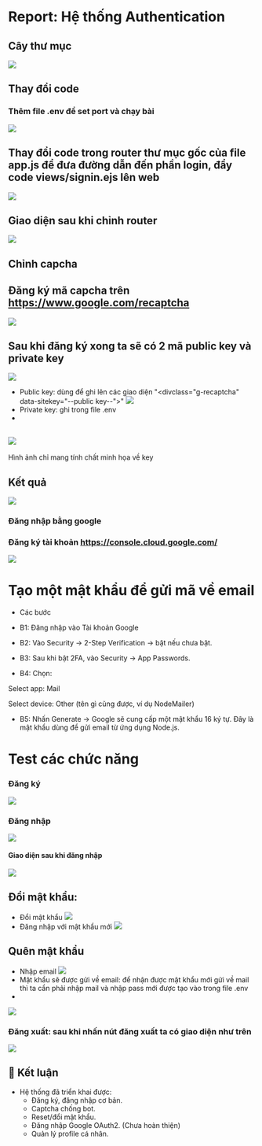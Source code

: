 # Report: Hệ thống Authentication
## Cây thư mục
![](public/results/caythumuc.png)  

## Thay đổi code

### Thêm file .env để set port và chạy bài
![](public/results/them_env.png)  

## Thay đổi code trong router thư mục gốc của file app.js để đưa đường dẫn đến phần login, đẩy code views/signin.ejs lên web
![](public/results/fix_router.png)  

## Giao diện sau khi chỉnh router
![](public/results/home_1.png)  

## Chỉnh capcha
## Đăng ký mã capcha trên https://www.google.com/recaptcha
![](public/results/create_capcha.png)  

## Sau khi đăng ký xong ta sẽ có 2 mã public key và private key 
![](public/results/public_secret_key.png)  
- Public key: dùng để ghi lên các giao diện  "<divclass="g-recaptcha" data-sitekey="--public key--"></div>"
![](public/results/public_key.png)
- Private key: ghi trong file .env
- 
![](public/results/private_key.png)
-
Hình ảnh chỉ mang tính chất minh họa về key

## Kết quả
![](public/results/capcha_result.png)  

### Đăng nhập bằng google

### Đăng ký tài khoản https://console.cloud.google.com/
![](public/results/create_Oauth2.png) 

# Tạo một mật khẩu để gửi mã về email

- Các bước
+ B1: Đăng nhập vào Tài khoản Google

+ B2: Vào Security → 2-Step Verification → bật nếu chưa bật.

+ B3: Sau khi bật 2FA, vào Security → App Passwords.

+ B4: Chọn:

Select app: Mail

Select device: Other (tên gì cũng được, ví dụ NodeMailer)

+ B5: Nhấn Generate → Google sẽ cung cấp một mật khẩu 16 ký tự.
Đây là mật khẩu dùng để gửi email từ ứng dụng Node.js.

# Test các chức năng



### Đăng ký
![](public/results/regist.png) 

### Đăng nhập
![](public/results/login.png) 
#### Giao diện sau khi đăng nhập
![](public/results/profile.png) 



## Đổi mật khẩu: 
- Đổi mật khẩu
![](public/results/change_pass.png)
- Đăng nhập với mật khẩu mới
![](public/results/login_with_new_pass.png)



## Quên mật khẩu
- Nhập email 
![](public/results/fogotpass.png)
- Mật khẩu sẽ được gửi về email: để nhận được mật khẩu mới gửi về mail thì ta cần phải nhập mail và nhập pass mới được tạo vào trong file .env
- 
![](public/results/new_pass.png)



### Đăng xuất: sau khi nhấn nút đăng xuất ta có giao diện như trên
![](public/results/sign_out.png) 


## 🚀 Kết luận

- Hệ thống đã triển khai được:
  - Đăng ký, đăng nhập cơ bản.  
  - Captcha chống bot.  
  - Reset/đổi mật khẩu.  
  - Đăng nhập Google OAuth2.  (Chưa hoàn thiện)
  - Quản lý profile cá nhân.  
